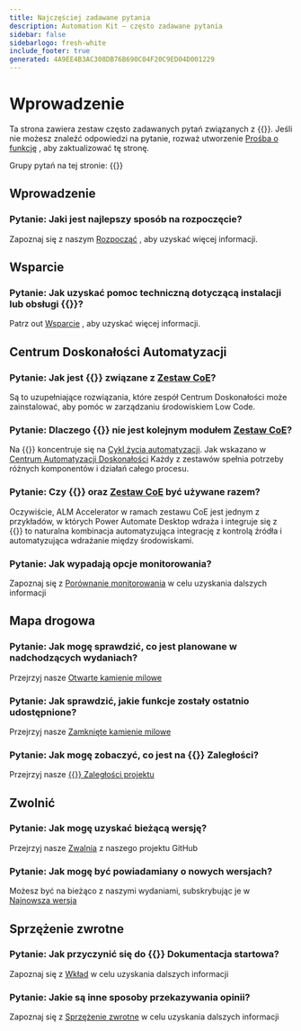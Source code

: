 ```yaml
---
title: Najczęściej zadawane pytania
description: Automation Kit — często zadawane pytania
sidebar: false
sidebarlogo: fresh-white
include_footer: true
generated: 4A9EE4B3AC308DB76B690C04F20C9ED04D001229
---
```


# Wprowadzenie

Ta strona zawiera zestaw często zadawanych pytań związanych z {{<product-name>}}. Jeśli nie możesz znaleźć odpowiedzi na pytanie, rozważ utworzenie [Prośba o funkcję](https://github.com/microsoft/powercat-automation-kit/issues/new/choose) , aby zaktualizować tę stronę.

Grupy pytań na tej stronie:
{{<toc>}}

## Wprowadzenie

### **Pytanie:** Jaki jest najlepszy sposób na rozpoczęcie?

Zapoznaj się z naszym [Rozpocząć](/pl/get-started) , aby uzyskać więcej informacji.

## Wsparcie

### **Pytanie:** Jak uzyskać pomoc techniczną dotyczącą instalacji lub obsługi {{<product-name>}}?

Patrz out [Wsparcie](/pl/support) , aby uzyskać więcej informacji.

## Centrum Doskonałości Automatyzacji

### **Pytanie:** Jak jest {{<product-name>}} związane z [Zestaw CoE](https://learn.microsoft.com/power-platform/guidance/coe/starter-kit)?

Są to uzupełniające rozwiązania, które zespół Centrum Doskonałości może zainstalować, aby pomóc w zarządzaniu środowiskiem Low Code.

### **Pytanie:** Dlaczego {{<product-name>}} nie jest kolejnym modułem [Zestaw CoE](https://learn.microsoft.com/power-platform/guidance/coe/starter-kit)?

Na {{<product-name>}} koncentruje się na [Cykl życia automatyzacji](https://learn.microsoft.com/power-automate/guidance/automation-kit/overview/automation-coe-strategy#automation-lifecycle). Jak wskazano w [Centrum Automatyzacji Doskonałości](https://learn.microsoft.com/power-automate/guidance/automation-kit/overview/automation-coe-strategy#automation-center-of-excellence) Każdy z zestawów spełnia potrzeby różnych komponentów i działań całego procesu.

### **Pytanie:** Czy {{<product-name>}} oraz [Zestaw CoE](https://learn.microsoft.com/power-platform/guidance/coe/starter-kit) być używane razem?

Oczywiście, ALM Accelerator w ramach zestawu CoE jest jednym z przykładów, w których Power Automate Desktop wdraża i integruje się z {{<product-name>}} to naturalna kombinacja automatyzująca integrację z kontrolą źródła i automatyzująca wdrażanie między środowiskami.

### **Pytanie:** Jak wypadają opcje monitorowania?

Zapoznaj się z [Porównanie monitorowania](/pl/monitoring-compare) w celu uzyskania dalszych informacji

## Mapa drogowa

### **Pytanie:** Jak mogę sprawdzić, co jest planowane w nadchodzących wydaniach?

Przejrzyj nasze [Otwarte kamienie milowe](https://github.com/microsoft/powercat-automation-kit/milestones?state=open)

### **Pytanie:** Jak sprawdzić, jakie funkcje zostały ostatnio udostępnione?

Przejrzyj nasze [Zamknięte kamienie milowe](https://github.com/microsoft/powercat-automation-kit/milestones?state=closed)

### **Pytanie:** Jak mogę zobaczyć, co jest na {{<product-name>}} Zaległości?

Przejrzyj nasze [{{<product-name>}} Zaległości projektu](https://aka.ms/ak4pp/backlog)

## Zwolnić

### **Pytanie:** Jak mogę uzyskać bieżącą wersję?

Przejrzyj nasze [Zwalnia](https://github.com/microsoft/powercat-automation-kit/releases) z naszego projektu GitHub

### **Pytanie:** Jak mogę być powiadamiany o nowych wersjach?

Możesz być na bieżąco z naszymi wydaniami, subskrybując je w [Najnowsza wersja](https://github.com/microsoft/powercat-automation-kit#latest-release)

## Sprzężenie zwrotne

### **Pytanie:** Jak przyczynić się do {{<product-name>}} Dokumentacja startowa?

Zapoznaj się z [Wkład](/pl/contribution) w celu uzyskania dalszych informacji

### **Pytanie:** Jakie są inne sposoby przekazywania opinii?

Zapoznaj się z [Sprzężenie zwrotne](/pl/contribution/feedback) w celu uzyskania dalszych informacji
